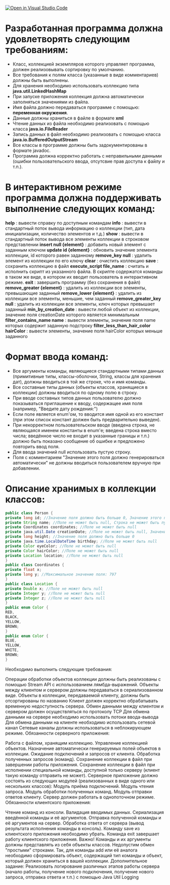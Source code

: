 [![Open in Visual Studio Code](https://classroom.github.com/assets/open-in-vscode-2e0aaae1b6195c2367325f4f02e2d04e9abb55f0b24a779b69b11b9e10269abc.svg)](https://classroom.github.com/online_ide?assignment_repo_id=18097536&assignment_repo_type=AssignmentRepo)

# Разработанная программа должна удовлетворять следующим требованиям:

- Класс, коллекцией экземпляров которого управляет программа, должен реализовывать сортировку по умолчанию.
- Все требования к полям класса (указанные в виде комментариев) должны быть выполнены.
- Для хранения необходимо использовать коллекцию типа **java.util.LinkedHashMap**
- При запуске приложения коллекция должна автоматически заполняться значениями из файла.
- Имя файла должно передаваться программе с помощью: **переменная окружения**.
- Данные должны храниться в файле в формате **xml**
- Чтение данных из файла необходимо реализовать с помощью класса **java.io.FileReader**
- Запись данных в файл необходимо реализовать с помощью класса **java.io.BufferedOutputStream**
- Все классы в программе должны быть задокументированы в формате javadoc.
- Программа должна корректно работать с неправильными данными (ошибки пользовательского ввода, отсутсвие прав доступа к файлу и т.п.).

# В интерактивном режиме программа должна поддерживать выполнение следующих команд:

**help** : вывести справку по доступным командам
**info** : вывести в стандартный поток вывода информацию о коллекции (тип, дата инициализации, количество элементов и т.д.)
**show** : вывести в стандартный поток вывода все элементы коллекции в строковом представлении
**insert null {element}** : добавить новый элемент с заданным ключом
**update id {element}** : обновить значение элемента коллекции, id которого равен заданному
**remove_key null** : удалить элемент из коллекции по его ключу
**clear** : очистить коллекцию
**save** : сохранить коллекцию в файл
**execute_script file_name** : считать и исполнить скрипт из указанного файла. В скрипте содержатся команды в таком же виде, в котором их вводит пользователь в интерактивном режиме.
**exit** : завершить программу (без сохранения в файл)
**remove_greater {element}** : удалить из коллекции все элементы, превышающие заданный
**remove_lower {element}** : удалить из коллекции все элементы, меньшие, чем заданный
**remove_greater_key null** : удалить из коллекции все элементы, ключ которых превышает заданный
**min_by_creation_date** : вывести любой объект из коллекции, значение поля creationDate которого является минимальным
**filter_contains_name name** : вывести элементы, значение поля name которых содержит заданную подстроку
**filter_less_than_hair_color hairColor** : вывести элементы, значение поля hairColor которых меньше заданного

# Формат ввода команд:

- Все аргументы команды, являющиеся стандартными типами данных (примитивные типы, классы-оболочки, String, классы для хранения дат), должны вводиться в той же строке, что и имя команды.
- Все составные типы данных (объекты классов, хранящиеся в коллекции) должны вводиться по одному полю в строку.
- При вводе составных типов данных пользователю должно показываться приглашение к вводу, содержащее имя поля (например, "Введите дату рождения:")
- Если поле является enum'ом, то вводится имя одной из его констант (при этом список констант должен быть предварительно выведен).
- При некорректном пользовательском вводе (введена строка, не являющаяся именем константы в enum'е; введена строка вместо числа; введённое число не входит в указанные границы и т.п.) должно быть показано сообщение об ошибке и предложено повторить ввод поля.
- Для ввода значений null использовать пустую строку.
- Поля с комментарием "Значение этого поля должно генерироваться автоматически" не должны вводиться пользователем вручную при добавлении.

# Описание хранимых в коллекции классов:
```java
public class Person {
private long id; //Значение поля должно быть больше 0, Значение этого поля должно быть уникальным, Значение этого поля должно генерироваться автоматически
private String name; //Поле не может быть null, Строка не может быть пустой
private Coordinates coordinates; //Поле не может быть null
private java.util.Date creationDate; //Поле не может быть null, Значение этого поля должно генерироваться автоматически
private long height; //Значение поля должно быть больше 0
private java.time.LocalDateTime birthday; //Поле не может быть null
private Color eyeColor; //Поле не может быть null
private Color hairColor; //Поле не может быть null
private Location location; //Поле не может быть null
}
public class Coordinates {
private float x;
private long y; //Максимальное значение поля: 797
}
public class Location {
private Double x; //Поле не может быть null
private Integer y; //Поле не может быть null
private Integer z; //Поле не может быть null
}
public enum Color {
RED,
BLACK,
YELLOW,
BROWN;
}
public enum Color {
BLUE,
YELLOW,
WHITE,
BROWN;
}
```
Необходимо выполнить следующие требования:

Операции обработки объектов коллекции должны быть реализованы с помощью Stream API с использованием лямбда-выражений.
Объекты между клиентом и сервером должны передаваться в сериализованном виде.
Объекты в коллекции, передаваемой клиенту, должны быть отсортированы по названию
Клиент должен корректно обрабатывать временную недоступность сервера.
Обмен данными между клиентом и сервером должен осуществляться по протоколу TCP
Для обмена данными на сервере необходимо использовать потоки ввода-вывода
Для обмена данными на клиенте необходимо использовать сетевой канал
Сетевые каналы должны использоваться в неблокирующем режиме.
Обязанности серверного приложения:

Работа с файлом, хранящим коллекцию.
Управление коллекцией объектов.
Назначение автоматически генерируемых полей объектов в коллекции.
Ожидание подключений и запросов от клиента.
Обработка полученных запросов (команд).
Сохранение коллекции в файл при завершении работы приложения.
Сохранение коллекции в файл при исполнении специальной команды, доступной только серверу (клиент такую команду отправить не может).
Серверное приложение должно состоять из следующих модулей (реализованных в виде одного или нескольких классов):
Модуль приёма подключений.
Модуль чтения запроса.
Модуль обработки полученных команд.
Модуль отправки ответов клиенту.
Сервер должен работать в однопоточном режиме.
Обязанности клиентского приложения:

Чтение команд из консоли.
Валидация вводимых данных.
Сериализация введённой команды и её аргументов.
Отправка полученной команды и её аргументов на сервер.
Обработка ответа от сервера (вывод результата исполнения команды в консоль).
Команду save из клиентского приложения необходимо убрать.
Команда exit завершает работу клиентского приложения.
Важно! Команды и их аргументы должны представлять из себя объекты классов. Недопустим обмен "простыми" строками. Так, для команды add или её аналога необходимо сформировать объект, содержащий тип команды и объект, который должен храниться в вашей коллекции.
Дополнительное задание:
Реализовать логирование различных этапов работы сервера (начало работы, получение нового подключения, получение нового запроса, отправка ответа и т.п.) с помощью Java Util Logging